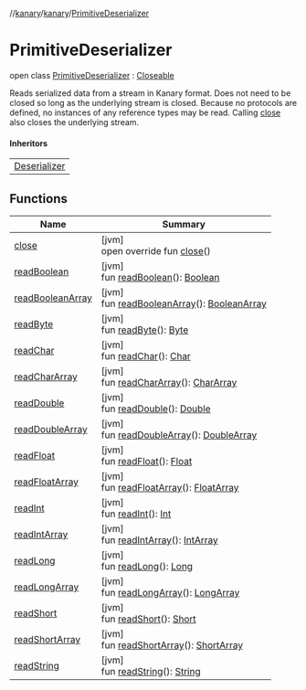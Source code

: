 //[kanary](../../../index.md)/[kanary](../index.md)/[PrimitiveDeserializer](index.md)

# PrimitiveDeserializer

open class [PrimitiveDeserializer](index.md) : [Closeable](https://docs.oracle.com/javase/8/docs/api/java/io/Closeable.html)

Reads serialized data from a stream in Kanary format. Does not need to be closed so long as the underlying stream is closed. Because no protocols are defined, no instances of any reference types may be read. Calling [close](close.md) also closes the underlying stream.

#### Inheritors

| |
|---|
| [Deserializer](../-deserializer/index.md) |

## Functions

| Name | Summary |
|---|---|
| [close](close.md) | [jvm]<br>open override fun [close](close.md)() |
| [readBoolean](read-boolean.md) | [jvm]<br>fun [readBoolean](read-boolean.md)(): [Boolean](https://kotlinlang.org/api/latest/jvm/stdlib/kotlin/-boolean/index.html) |
| [readBooleanArray](read-boolean-array.md) | [jvm]<br>fun [readBooleanArray](read-boolean-array.md)(): [BooleanArray](https://kotlinlang.org/api/latest/jvm/stdlib/kotlin/-boolean-array/index.html) |
| [readByte](read-byte.md) | [jvm]<br>fun [readByte](read-byte.md)(): [Byte](https://kotlinlang.org/api/latest/jvm/stdlib/kotlin/-byte/index.html) |
| [readChar](read-char.md) | [jvm]<br>fun [readChar](read-char.md)(): [Char](https://kotlinlang.org/api/latest/jvm/stdlib/kotlin/-char/index.html) |
| [readCharArray](read-char-array.md) | [jvm]<br>fun [readCharArray](read-char-array.md)(): [CharArray](https://kotlinlang.org/api/latest/jvm/stdlib/kotlin/-char-array/index.html) |
| [readDouble](read-double.md) | [jvm]<br>fun [readDouble](read-double.md)(): [Double](https://kotlinlang.org/api/latest/jvm/stdlib/kotlin/-double/index.html) |
| [readDoubleArray](read-double-array.md) | [jvm]<br>fun [readDoubleArray](read-double-array.md)(): [DoubleArray](https://kotlinlang.org/api/latest/jvm/stdlib/kotlin/-double-array/index.html) |
| [readFloat](read-float.md) | [jvm]<br>fun [readFloat](read-float.md)(): [Float](https://kotlinlang.org/api/latest/jvm/stdlib/kotlin/-float/index.html) |
| [readFloatArray](read-float-array.md) | [jvm]<br>fun [readFloatArray](read-float-array.md)(): [FloatArray](https://kotlinlang.org/api/latest/jvm/stdlib/kotlin/-float-array/index.html) |
| [readInt](read-int.md) | [jvm]<br>fun [readInt](read-int.md)(): [Int](https://kotlinlang.org/api/latest/jvm/stdlib/kotlin/-int/index.html) |
| [readIntArray](read-int-array.md) | [jvm]<br>fun [readIntArray](read-int-array.md)(): [IntArray](https://kotlinlang.org/api/latest/jvm/stdlib/kotlin/-int-array/index.html) |
| [readLong](read-long.md) | [jvm]<br>fun [readLong](read-long.md)(): [Long](https://kotlinlang.org/api/latest/jvm/stdlib/kotlin/-long/index.html) |
| [readLongArray](read-long-array.md) | [jvm]<br>fun [readLongArray](read-long-array.md)(): [LongArray](https://kotlinlang.org/api/latest/jvm/stdlib/kotlin/-long-array/index.html) |
| [readShort](read-short.md) | [jvm]<br>fun [readShort](read-short.md)(): [Short](https://kotlinlang.org/api/latest/jvm/stdlib/kotlin/-short/index.html) |
| [readShortArray](read-short-array.md) | [jvm]<br>fun [readShortArray](read-short-array.md)(): [ShortArray](https://kotlinlang.org/api/latest/jvm/stdlib/kotlin/-short-array/index.html) |
| [readString](read-string.md) | [jvm]<br>fun [readString](read-string.md)(): [String](https://kotlinlang.org/api/latest/jvm/stdlib/kotlin/-string/index.html) |
